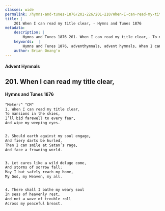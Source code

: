 ```yaml
---
classes: wide
permalink: /hymns-and-tunes-1876/201-226/201-210/When-I-can-read-my-title-clear,/
title: |
    201 When I can read my title clear, - Hymns and Tunes 1876
metadata:
    description: |
        Hymns and Tunes 1876 201. When I can read my title clear,. To mansions in the skies, I’ll bid farewell to every fear, And wipe my weeping eyes. 
    keywords:  |
        Hymns and Tunes 1876, adventhymnals, advent hymnals, When I can read my title clear,, To mansions in the skies,, 
    author: Brian Onang'o
---
```


#### Advent Hymnals
## 201. When I can read my title clear,
####  Hymns and Tunes 1876

```txt
^Meter:^ ^CM^
1. When I can read my title clear,
To mansions in the skies,
I’ll bid farewell to every fear,
And wipe my weeping eyes.


2. Should earth against my soul engage,
And fiery darts be hurled,
Then I can smile at Satan’s rage,
And face a frowning world.


3. Let cares like a wild deluge come,
And storms of sorrow fall;
May I but safely reach my home,
My God, my Heaven, my all.


4. There shall I bathe my weary soul
In seas of heavenly rest,
And not a wave of trouble roll
Across my peaceful breast.
```